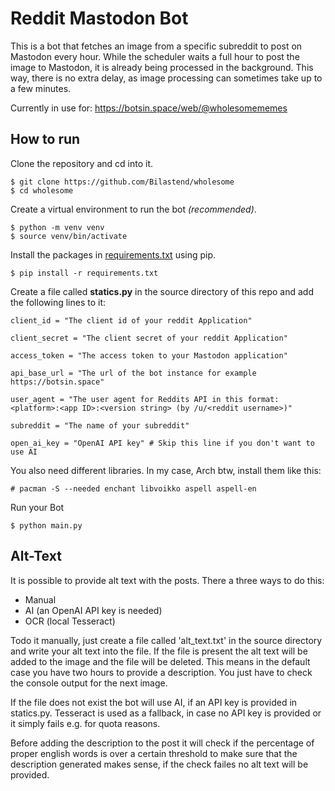 # Reddit Mastodon Bot

This is a bot that fetches an image from a specific subreddit to post on Mastodon every hour.
While the scheduler waits a full hour to post the image to Mastodon, it is already being processed in the background. This way, there is no extra delay, as image processing can sometimes take up to a few minutes.

Currently in use for: https://botsin.space/web/@wholesomememes

## How to run

Clone the repository and cd into it.

    $ git clone https://github.com/Bilastend/wholesome
    $ cd wholesome

Create a virtual environment to run the bot *(recommended)*.

    $ python -m venv venv
    $ source venv/bin/activate

Install the packages in [requirements.txt](requirements.txt) using pip.

    $ pip install -r requirements.txt
    
Create a file called **statics.py** in the source directory of this repo and add the following lines to it:

    client_id = "The client id of your reddit Application"
    
    client_secret = "The client secret of your reddit Application"
    
    access_token = "The access token to your Mastodon application"

    api_base_url = "The url of the bot instance for example https://botsin.space"
    
    user_agent = "The user agent for Reddits API in this format: <platform>:<app ID>:<version string> (by /u/<reddit username>)"
    
    subreddit = "The name of your subreddit"

    open_ai_key = "OpenAI API key" # Skip this line if you don't want to use AI

You also need different libraries. In my case, Arch btw, install them like this:

    # pacman -S --needed enchant libvoikko aspell aspell-en
    
Run your Bot

    $ python main.py

## Alt-Text

It is possible to provide alt text with the posts.
There a three ways to do this:
- Manual
- AI (an OpenAI API key is needed)
- OCR (local Tesseract)

Todo it manually, just create a file called 'alt_text.txt' in the source directory and write your alt text into the file. If the file is present the alt text will be added to the image and the file will be deleted. This means in the default case you have two hours to provide a description. You just have to check the console output for the next image. 

If the file does not exist the bot will use AI, if an API key is provided in statics.py.
Tesseract is used as a fallback, in case no API key is provided or it simply fails e.g. for quota reasons.

Before adding the description to the post it will check if the percentage of proper english words is over a certain threshold to make sure that the description generated makes sense, if the check failes no alt text will be provided.
    
